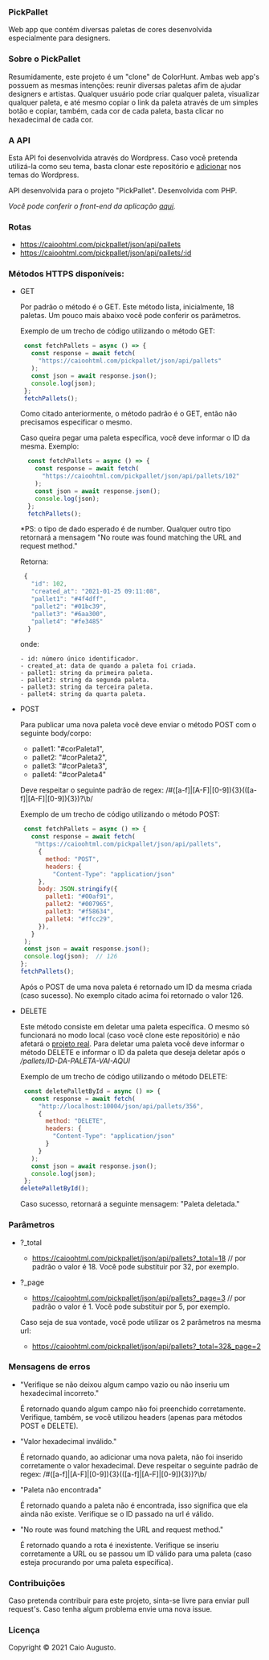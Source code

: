 ### PickPallet
Web app que contém diversas paletas de cores desenvolvida especialmente para designers.

### Sobre o PickPallet
Resumidamente, este projeto é um "clone" de ColorHunt. Ambas web app's possuem as mesmas intenções: reunir diversas paletas afim de ajudar designers e artistas.
Qualquer usuário pode criar qualquer paleta, visualizar qualquer paleta, e até mesmo copiar o link da paleta através de um simples botão e copiar, também,
cada cor de cada paleta, basta clicar no hexadecimal de cada cor. 
 
 
### A API
Esta API foi desenvolvida através do Wordpress. Caso você pretenda utilizá-la como seu tema, basta clonar este repositório e [adicionar](https://www.wpbeginner.com/beginners-guide/how-to-install-a-wordpress-theme/) nos temas do Wordpress.

API desenvolvida para o projeto "PickPallet". Desenvolvida com PHP.

*Você pode conferir o front-end da aplicação [aqui](https://github.com/CaioAugustoo/pick_pallet).*

### Rotas

- https://caioohtml.com/pickpallet/json/api/pallets 
- https://caioohtml.com/pickpallet/json/api/pallets/:id


### Métodos HTTPS disponíveis:


- GET

    Por padrão o método é o GET. Este método lista, inicialmente, 18 paletas. Um pouco mais abaixo você pode conferir os parâmetros.
           
    Exemplo de um trecho de código utilizando o método GET:

     ```javascript
      const fetchPallets = async () => {
        const response = await fetch(
          "https://caioohtml.com/pickpallet/json/api/pallets"
        );
        const json = await response.json();
        console.log(json);
      };
      fetchPallets();
    ```
    
    Como citado anteriormente, o método padrão é o GET, então não precisamos especificar o mesmo. 

    
    Caso queira pegar uma paleta específica, você deve informar o ID da mesma. 
    Exemplo: 
    
    ```javascript
      const fetchPallets = async () => {
        const response = await fetch(
          "https://caioohtml.com/pickpallet/json/api/pallets/102"
        );
        const json = await response.json();
        console.log(json);
      };
      fetchPallets();
    ```
    *PS: o tipo de dado esperado é de number. Qualquer outro tipo retornará a mensagem "No route was found matching the URL and request method."
  
   Retorna:
   
   ```javascript
    {
      "id": 102,
      "created_at": "2021-01-25 09:11:08",
      "pallet1": "#4f4dff",
      "pallet2": "#01bc39",
      "pallet3": "#6aa300",
      "pallet4": "#fe3485"
     }
   ```
    onde: 
    
      - id: número único identificador.
      - created_at: data de quando a paleta foi criada.
      - pallet1: string da primeira paleta.
      - pallet2: string da segunda paleta.
      - pallet3: string da terceira paleta.
      - pallet4: string da quarta paleta.
      
    
- POST
   
    Para publicar uma nova paleta você deve enviar o método POST com o seguinte body/corpo:
     - pallet1: "#corPaleta1",
     - pallet2: "#corPaleta2",
     - pallet3: "#corPaleta3",
     - pallet4: "#corPaleta4"
     
     Deve respeitar o seguinte padrão de regex:    /#([a-f]|[A-F]|[0-9]){3}(([a-f]|[A-F]|[0-9]){3})?\b/
     
     Exemplo de um trecho de código utilizando o método POST:

     ```javascript
      const fetchPallets = async () => {
        const response = await fetch(
         "https://caioohtml.com/pickpallet/json/api/pallets",
          {
            method: "POST",
            headers: { 
              "Content-Type": "application/json" 
          },
          body: JSON.stringify({
            pallet1: "#00af91",
            pallet2: "#007965",
            pallet3: "#f58634",
            pallet4: "#ffcc29",
          }),
        }
      );
      const json = await response.json();
      console.log(json);  // 126
    };
    fetchPallets();
    ```
    
    Após o POST de uma nova paleta é retornado um ID da mesma criada (caso sucesso). No exemplo citado acima foi retornado o valor 126.
 
 
- DELETE
  
  Este método consiste em deletar uma paleta específica. O mesmo só funcionará no modo local (caso você clone este repositório) e não afetará o [projeto real](https://github.com/CaioAugustoo/pick_pallet).
  Para deletar uma paleta você deve informar o método DELETE e informar o ID da paleta que deseja deletar após o */pallets/ID-DA-PALETA-VAI-AQUI*
  
  Exemplo de um trecho de código utilizando o método DELETE:

     ```javascript
      const deletePalletById = async () => {
        const response = await fetch(
          "http://localhost:10004/json/api/pallets/356",
          {
            method: "DELETE",
            headers: {
              "Content-Type": "application/json"
            }
          }
        );
        const json = await response.json();
        console.log(json);
      };
    deletePalletById();
    ```
    
    Caso sucesso, retornará a seguinte mensagem: "Paleta deletada."
    
 ### Parâmetros
  - ?_total
      * https://caioohtml.com/pickpallet/json/api/pallets?_total=18  // por padrão o valor é 18. Você pode substituir por 32, por exemplo. 
       
  - ?_page
       * https://caioohtml.com/pickpallet/json/api/pallets?_page=3   // por padrão o valor é 1. Você pode substituir por 5, por exemplo. 
       
       
    Caso seja de sua vontade, você pode utilizar os 2 parâmetros na mesma url: 
    
     - https://caioohtml.com/pickpallet/json/api/pallets?_total=32&_page=2
     
### Mensagens de erros
 - "Verifique se não deixou algum campo vazio ou não inseriu um hexadecimal incorreto."
 
      É retornado quando algum campo não foi preenchido corretamente. Verifique, também, se você utilizou headers (apenas para métodos POST e DELETE).

 - "Valor hexadecimal inválido."
 
     É retornado quando, ao adicionar uma nova paleta, não foi inserido corretamente o valor hexadecimal. Deve respeitar o seguinte padrão de regex:    /#([a-f]|[A-F]|[0-9]){3}(([a-f]|[A-F]|[0-9]){3})?\b/
     
     
 - "Paleta não encontrada"
     
     É retornado quando a paleta não é encontrada, isso significa que ela ainda não existe. Verifique se o ID passado na url é válido.

- "No route was found matching the URL and request method."
    
    É retornado quando a rota é inexistente. Verifique se inseriu corretamente a URL ou se passou um ID válido para uma paleta (caso esteja procurando por uma paleta específica).
   
   
 ### Contribuições
 
   Caso pretenda contribuir para este projeto, sinta-se livre para enviar pull request's. 
   Caso tenha algum problema envie uma nova issue.
 
 
 ### Licença
 
 Copyright © 2021 Caio Augusto.
